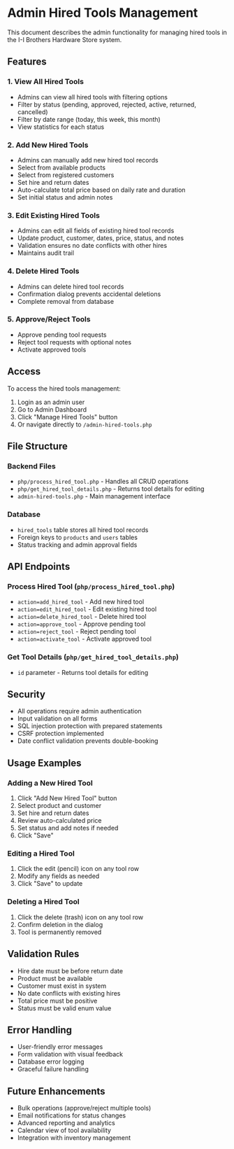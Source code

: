 # Admin Hired Tools Management

This document describes the admin functionality for managing hired tools in the I-I Brothers Hardware Store system.

## Features

### 1. View All Hired Tools
- Admins can view all hired tools with filtering options
- Filter by status (pending, approved, rejected, active, returned, cancelled)
- Filter by date range (today, this week, this month)
- View statistics for each status

### 2. Add New Hired Tools
- Admins can manually add new hired tool records
- Select from available products
- Select from registered customers
- Set hire and return dates
- Auto-calculate total price based on daily rate and duration
- Set initial status and admin notes

### 3. Edit Existing Hired Tools
- Admins can edit all fields of existing hired tool records
- Update product, customer, dates, price, status, and notes
- Validation ensures no date conflicts with other hires
- Maintains audit trail

### 4. Delete Hired Tools
- Admins can delete hired tool records
- Confirmation dialog prevents accidental deletions
- Complete removal from database

### 5. Approve/Reject Tools
- Approve pending tool requests
- Reject tool requests with optional notes
- Activate approved tools

## Access

To access the hired tools management:

1. Login as an admin user
2. Go to Admin Dashboard
3. Click "Manage Hired Tools" button
4. Or navigate directly to `/admin-hired-tools.php`

## File Structure

### Backend Files
- `php/process_hired_tool.php` - Handles all CRUD operations
- `php/get_hired_tool_details.php` - Returns tool details for editing
- `admin-hired-tools.php` - Main management interface

### Database
- `hired_tools` table stores all hired tool records
- Foreign keys to `products` and `users` tables
- Status tracking and admin approval fields

## API Endpoints

### Process Hired Tool (`php/process_hired_tool.php`)
- `action=add_hired_tool` - Add new hired tool
- `action=edit_hired_tool` - Edit existing hired tool
- `action=delete_hired_tool` - Delete hired tool
- `action=approve_tool` - Approve pending tool
- `action=reject_tool` - Reject pending tool
- `action=activate_tool` - Activate approved tool

### Get Tool Details (`php/get_hired_tool_details.php`)
- `id` parameter - Returns tool details for editing

## Security

- All operations require admin authentication
- Input validation on all forms
- SQL injection protection with prepared statements
- CSRF protection implemented
- Date conflict validation prevents double-booking

## Usage Examples

### Adding a New Hired Tool
1. Click "Add New Hired Tool" button
2. Select product and customer
3. Set hire and return dates
4. Review auto-calculated price
5. Set status and add notes if needed
6. Click "Save"

### Editing a Hired Tool
1. Click the edit (pencil) icon on any tool row
2. Modify any fields as needed
3. Click "Save" to update

### Deleting a Hired Tool
1. Click the delete (trash) icon on any tool row
2. Confirm deletion in the dialog
3. Tool is permanently removed

## Validation Rules

- Hire date must be before return date
- Product must be available
- Customer must exist in system
- No date conflicts with existing hires
- Total price must be positive
- Status must be valid enum value

## Error Handling

- User-friendly error messages
- Form validation with visual feedback
- Database error logging
- Graceful failure handling

## Future Enhancements

- Bulk operations (approve/reject multiple tools)
- Email notifications for status changes
- Advanced reporting and analytics
- Calendar view of tool availability
- Integration with inventory management 